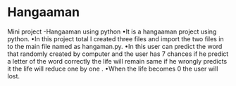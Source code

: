 # Hangaaman
Mini project -Hangaaman using python
•It is a hangaaman project using python.
•In this project total I created three files and import the two files in to the main file named as hangaman.py.
•In this user can predict the word that randomly created by computer and the user has 7 chances if he predict a letter of the word correctly the life will remain same if he wrongly predicts it the life will reduce one by one .
•When the life becomes 0 the user will lost.

